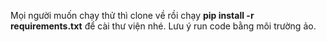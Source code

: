 Mọi người muốn chạy thử thì clone về rồi chạy **pip install -r requirements.txt** để cài thư viện nhé. Lưu ý run code bằng môi trường ảo.
